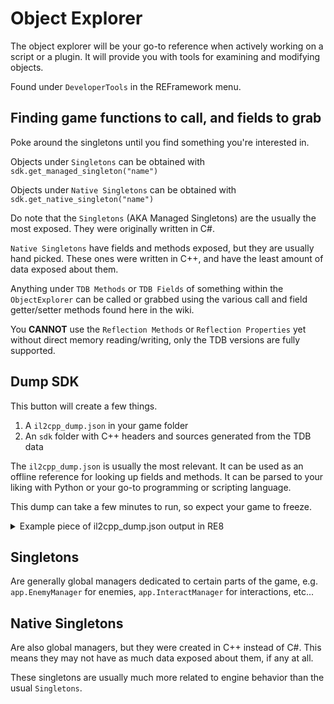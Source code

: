 # Object Explorer

The object explorer will be your go-to reference when actively working on a script or a plugin. It will provide you with tools for examining and modifying objects.

Found under `DeveloperTools` in the REFramework menu.

## Finding game functions to call, and fields to grab
Poke around the singletons until you find something you're interested in. 

Objects under `Singletons` can be obtained with `sdk.get_managed_singleton("name")`

Objects under `Native Singletons` can be obtained with `sdk.get_native_singleton("name")`

Do note that the `Singletons` (AKA Managed Singletons) are the usually the most exposed. They were originally written in C#.

`Native Singletons` have fields and methods exposed, but they are usually hand picked. These ones were written in C++, and have the least amount of data exposed about them.

Anything under `TDB Methods` or `TDB Fields` of something within the `ObjectExplorer` can be called or grabbed using the various call and field getter/setter methods found here in the wiki. 

You **CANNOT** use the `Reflection Methods` or `Reflection Properties` yet without direct memory reading/writing, only the TDB versions are fully supported.

## Dump SDK
This button will create a few things.

1. A `il2cpp_dump.json` in your game folder
2. An `sdk` folder with C++ headers and sources generated from the TDB data

The `il2cpp_dump.json` is usually the most relevant. It can be used as an offline reference for looking up fields and methods. It can be parsed to your liking with Python or your go-to programming or scripting language.

This dump can take a few minutes to run, so expect your game to freeze.

<details>
<summary>Example piece of il2cpp_dump.json output in RE8</summary>
<pre><code lang=json>
"app.PropsManager": {
    "address": "14814d4f0",
    "crc": "c3e89da7",
    "deserializer_chain": [
        {
            "address": "0x14602b540",
            "name": "via.Object"
        },
        {
            "address": "0x14602a530",
            "name": "System.Object"
        },
        {
            "address": "0x14602a850",
            "name": "via.Component"
        },
        {
            "address": "0x14602a9d0",
            "name": "via.Behavior"
        }
    ],
    "fields": {
        "<Camera>k__BackingField": {
            "flags": "Private",
            "id": 110417,
            "init_data_index": 0,
            "offset_from_base": "0x60",
            "offset_from_fieldptr": "0x10",
            "type": "via.Camera"
        },
        "<Player>k__BackingField": {
            "flags": "Private",
            "id": 110416,
            "init_data_index": 0,
            "offset_from_base": "0x58",
            "offset_from_fieldptr": "0x8",
            "type": "via.GameObject"
        },
        "FlotageProcess": {
            "flags": "FamANDAssem | Family",
            "id": 110418,
            "init_data_index": 0,
            "offset_from_base": "0x68",
            "offset_from_fieldptr": "0x18",
            "type": "app.FlotageProcess"
        },
        "SwingRopeProcess": {
            "flags": "FamANDAssem | Family",
            "id": 110419,
            "init_data_index": 0,
            "offset_from_base": "0x70",
            "offset_from_fieldptr": "0x20",
            "type": "app.SwingRopeProcess"
        }
    },
    "flags": "Public | BeforeFieldInit | NativeCtor | ManagedVTable",
    "fqn": "cdbfb0f2",
    "id": 75313,
    "methods": {
        ".ctor550755": {
            "flags": "FamANDAssem | Family | HideBySig | SpecialName | RTSpecialName",
            "function": "1400522b0",
            "id": 550755,
            "impl_flags": "EmptyCtor | HasThis",
            "invoke_id": 3,
            "returns": {
                "name": "",
                "type": "System.Void"
            }
        },
        "doAwake550751": {
            "flags": "Family | Virtual | HideBySig",
            "function": "1417678a0",
            "id": 550751,
            "impl_flags": "HasThis",
            "invoke_id": 3,
            "returns": {
                "name": "",
                "type": "System.Void"
            },
            "vtable_index": 16
        },
        "doLateUpdate550754": {
            "flags": "Family | Virtual | HideBySig",
            "function": "1400b52d0",
            "id": 550754,
            "impl_flags": "HasThis",
            "invoke_id": 3,
            "returns": {
                "name": "",
                "type": "System.Void"
            },
            "vtable_index": 19
        },
        "doOnDestroy550750": {
            "flags": "Family | Virtual | HideBySig",
            "function": "1400b1410",
            "id": 550750,
            "impl_flags": "HasThis",
            "invoke_id": 3,
            "returns": {
                "name": "",
                "type": "System.Void"
            },
            "vtable_index": 20
        },
        "doStart550752": {
            "flags": "Family | Virtual | HideBySig",
            "function": "1400b3780",
            "id": 550752,
            "impl_flags": "HasThis",
            "invoke_id": 3,
            "returns": {
                "name": "",
                "type": "System.Void"
            },
            "vtable_index": 17
        },
        "doUpdate550753": {
            "flags": "Family | Virtual | HideBySig",
            "function": "14176e430",
            "id": 550753,
            "impl_flags": "HasThis",
            "invoke_id": 3,
            "returns": {
                "name": "",
                "type": "System.Void"
            },
            "vtable_index": 18
        },
        "get_Camera550748": {
            "flags": "FamANDAssem | Family | HideBySig | SpecialName",
            "function": "140061200",
            "id": 550748,
            "impl_flags": "HasRetVal | HasThis",
            "invoke_id": 4,
            "returns": {
                "name": "",
                "type": "via.Camera"
            }
        },
        "get_Player550746": {
            "flags": "FamANDAssem | Family | HideBySig | SpecialName",
            "function": "14005a350",
            "id": 550746,
            "impl_flags": "HasRetVal | HasThis",
            "invoke_id": 4,
            "returns": {
                "name": "",
                "type": "via.GameObject"
            }
        },
        "set_Camera550749": {
            "flags": "FamANDAssem | Family | HideBySig | SpecialName",
            "function": "140062dc0",
            "id": 550749,
            "impl_flags": "HasThis",
            "invoke_id": 17,
            "params": [
                {
                    "name": "value",
                    "type": "via.Camera"
                }
            ],
            "returns": {
                "name": "",
                "type": "System.Void"
            }
        },
        "set_Player550747": {
            "flags": "FamANDAssem | Family | HideBySig | SpecialName",
            "function": "14005b6b0",
            "id": 550747,
            "impl_flags": "HasThis",
            "invoke_id": 17,
            "params": [
                {
                    "name": "value",
                    "type": "via.GameObject"
                }
            ],
            "returns": {
                "name": "",
                "type": "System.Void"
            }
        }
    },
    "parent": "app.SingletonBehavior`1<app.PropsManager>",
    "properties": {
        "Camera": {
            "getter": "get_Camera",
            "id": 126015,
            "setter": "set_Camera"
        },
        "Player": {
            "getter": "get_Player",
            "id": 126014,
            "setter": "set_Player"
        }
    },
    "size": "78"
}
</code></pre>
</details>

## Singletons
Are generally global managers dedicated to certain parts of the game, e.g. `app.EnemyManager` for enemies, `app.InteractManager` for interactions, etc...

## Native Singletons
Are also global managers, but they were created in C++ instead of C#. This means they may not have as much data exposed about them, if any at all.

These singletons are usually much more related to engine behavior than the usual `Singletons`.
